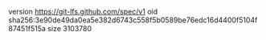version https://git-lfs.github.com/spec/v1
oid sha256:3e90de49da0ea5e382d6743c558f5b0589be76edc16d4400f5104f87451f515a
size 3103780
